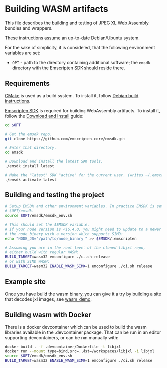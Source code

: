 # Building WASM artifacts

This file describes the building and testing of JPEG XL
[Web Assembly](https://webassembly.org/) bundles and wrappers.

These instructions assume an up-to-date Debian/Ubuntu system.

For the sake of simplicity, it is considered, that the following environment
variables are set:

 * `OPT` - path to the directory containing additional software;
   the `emsdk` directory with the Emscripten SDK should reside there.

## Requirements

[CMake](https://cmake.org/) is used as a build system. To install it, follow
[Debian build instructions](developing_in_debian.md).

[Emscripten SDK](https://emscripten.org/) is required for building
WebAssembly artifacts. To install it, follow the
[Download and Install](https://emscripten.org/docs/getting_started/downloads.html)
guide:

```bash
cd $OPT

# Get the emsdk repo.
git clone https://github.com/emscripten-core/emsdk.git

# Enter that directory.
cd emsdk

# Download and install the latest SDK tools.
./emsdk install latest

# Make the "latest" SDK "active" for the current user. (writes ~/.emscripten file)
./emsdk activate latest
```

## Building and testing the project

```bash
# Setup EMSDK and other environment variables. In practice EMSDK is set to be
# $OPT/emsdk.
source $OPT/emsdk/emsdk_env.sh

# This should set the $EMSDK variable.
# If your node version is <16.4.0, you might need to update to a newer version or override
# the node binary with a version which supports SIMD:
echo "NODE_JS='/path/to/node_binary'" >> $EMSDK/.emscripten

# Assuming you are in the root level of the cloned libjxl repo,
# either build with regular WASM:
BUILD_TARGET=wasm32 emconfigure ./ci.sh release
# or with SIMD WASM:
BUILD_TARGET=wasm32 ENABLE_WASM_SIMD=1 emconfigure ./ci.sh release
```

## Example site

Once you have build the wasm binary, you can give it a try by building a site
that decodes jxl images, see [wasm_demo](../tools/wasm_demo/README.md).

## Building wasm with Docker

There is a docker devcontainer which can be used to build the wasm libraries
available in the .devcontainer package.  That can be run in an editor supporting
devcontainers, or can be run manually with:

```bash
docker build . -f .devcontainer/Dockerfile -t libjxl
docker run --mount type=bind,src=.,dst=/workspaces/libjxl -i libjxl
source $OPT/emsdk/emsdk_env.sh
BUILD_TARGET=wasm32 ENABLE_WASM_SIMD=1 emconfigure ./ci.sh release
```
